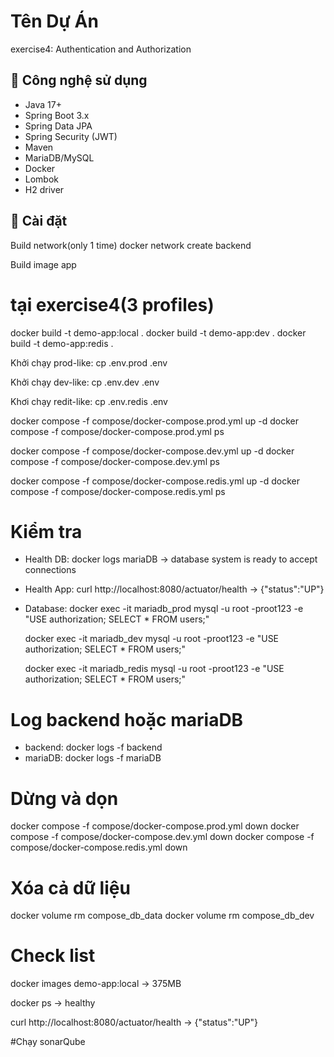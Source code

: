 # Tên Dự Án

exercise4: Authentication and Authorization

## 🔹 Công nghệ sử dụng

- Java 17+
- Spring Boot 3.x
- Spring Data JPA
- Spring Security (JWT)
- Maven
- MariaDB/MySQL
- Docker
- Lombok
- H2 driver

## 🔹 Cài đặt
Build network(only 1 time)
docker network create backend

Build image app
# tại exercise4(3 profiles)
docker build -t demo-app:local .
docker build -t demo-app:dev .
docker build -t demo-app:redis .

Khởi chạy prod-like:
cp .env.prod .env

Khởi chạy dev-like:
cp .env.dev .env

Khơi chạy redit-like:
cp .env.redis .env

docker compose -f compose/docker-compose.prod.yml up -d
docker compose -f compose/docker-compose.prod.yml ps

docker compose -f compose/docker-compose.dev.yml up -d
docker compose -f compose/docker-compose.dev.yml ps

docker compose -f compose/docker-compose.redis.yml up -d
docker compose -f compose/docker-compose.redis.yml ps

# Kiểm tra
- Health DB: docker logs mariaDB 
-> database system is ready to accept connections

- Health App: curl http://localhost:8080/actuator/health
-> {"status":"UP"}

- Database: 
  docker exec -it mariadb_prod mysql -u root -proot123 -e "USE authorization; SELECT * FROM users;"
  
  docker exec -it mariadb_dev mysql -u root -proot123 -e "USE authorization; SELECT * FROM users;"

  docker exec -it mariadb_redis mysql -u root -proot123 -e "USE authorization; SELECT * FROM users;"

# Log backend hoặc mariaDB
- backend: docker logs -f backend
- mariaDB: docker logs -f mariaDB

# Dừng và dọn
docker compose -f compose/docker-compose.prod.yml down
docker compose -f compose/docker-compose.dev.yml down
docker compose -f compose/docker-compose.redis.yml down

# Xóa cả dữ liệu
docker volume rm compose_db_data
docker volume rm compose_db_dev

# Check list
docker images demo-app:local
-> 375MB

docker ps
-> healthy

curl http://localhost:8080/actuator/health
-> {"status":"UP"}

#Chạy sonarQube
